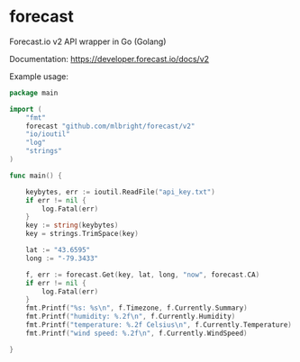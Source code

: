 # forecast

Forecast.io v2 API wrapper in Go (Golang)

Documentation: https://developer.forecast.io/docs/v2

Example usage:

```go
package main

import (
    "fmt"
    forecast "github.com/mlbright/forecast/v2"
    "io/ioutil"
    "log"
    "strings"
)

func main() {

    keybytes, err := ioutil.ReadFile("api_key.txt")
    if err != nil {
        log.Fatal(err)
    }
    key := string(keybytes)
    key = strings.TrimSpace(key)

    lat := "43.6595"
    long := "-79.3433"

    f, err := forecast.Get(key, lat, long, "now", forecast.CA)
    if err != nil {
        log.Fatal(err)
    }
    fmt.Printf("%s: %s\n", f.Timezone, f.Currently.Summary)
    fmt.Printf("humidity: %.2f\n", f.Currently.Humidity)
    fmt.Printf("temperature: %.2f Celsius\n", f.Currently.Temperature)
    fmt.Printf("wind speed: %.2f\n", f.Currently.WindSpeed)

}
```
